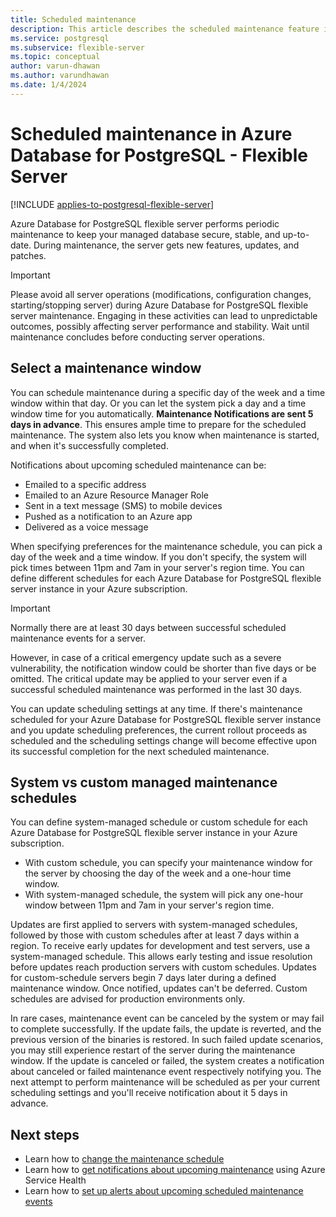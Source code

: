 ```yaml
---
title: Scheduled maintenance
description: This article describes the scheduled maintenance feature in Azure Database for PostgreSQL - Flexible Server.
ms.service: postgresql
ms.subservice: flexible-server
ms.topic: conceptual
author: varun-dhawan
ms.author: varundhawan
ms.date: 1/4/2024
---
```


# Scheduled maintenance in Azure Database for PostgreSQL - Flexible Server

[!INCLUDE [applies-to-postgresql-flexible-server](../includes/applies-to-postgresql-flexible-server.md)]
 
Azure Database for PostgreSQL flexible server performs periodic maintenance to keep your managed database secure, stable, and up-to-date. During maintenance, the server gets new features, updates, and patches.

> [!IMPORTANT]
> Please avoid all server operations (modifications, configuration changes, starting/stopping server) during Azure Database for PostgreSQL flexible server maintenance. Engaging in these activities can lead to unpredictable outcomes, possibly affecting server performance and stability. Wait until maintenance concludes before conducting server operations.

## Select a maintenance window

You can schedule maintenance during a specific day of the week and a time window within that day. Or you can let the system pick a day and a time window time for you automatically. **Maintenance Notifications are sent 5 days in advance**. This ensures ample time to prepare for the scheduled maintenance. The system also lets you know when maintenance is started, and when it's successfully completed.
 
Notifications about upcoming scheduled maintenance can be:
 
* Emailed to a specific address
* Emailed to an Azure Resource Manager Role
* Sent in a text message (SMS) to mobile devices
* Pushed as a notification to an Azure app
* Delivered as a voice message
 
When specifying preferences for the maintenance schedule, you can pick a day of the week and a time window. If you don't specify, the system will pick times between 11pm and 7am in your server's region time. You can define different schedules for each Azure Database for PostgreSQL flexible server instance in your Azure subscription. 
 
> [!IMPORTANT]
> Normally there are at least 30 days between successful scheduled maintenance events for a server.
>
> However, in case of a critical emergency update such as a severe vulnerability, the notification window could be shorter than five days or be omitted. The critical update may be applied to your server even if a successful scheduled maintenance was performed in the last 30 days.

You can update scheduling settings at any time. If there's maintenance scheduled for your Azure Database for PostgreSQL flexible server instance and you update scheduling preferences, the current rollout proceeds as scheduled and the scheduling settings change will become effective upon its successful completion for the next scheduled maintenance.

## System vs custom managed maintenance schedules

You can define system-managed schedule or custom schedule for each Azure Database for PostgreSQL flexible server instance in your Azure subscription.  

* With custom schedule, you can specify your maintenance window for the server by choosing the day of the week and a one-hour time window.  
* With system-managed schedule, the system will pick any one-hour window between 11pm and 7am in your server's region time.  

Updates are first applied to servers with system-managed schedules, followed by those with custom schedules after at least 7 days within a region. To receive early updates for development and test servers, use a system-managed schedule. This allows early testing and issue resolution before updates reach production servers with custom schedules. Updates for custom-schedule servers begin 7 days later during a defined maintenance window. Once notified, updates can't be deferred. Custom schedules are advised for production environments only.

In rare cases, maintenance event can be canceled by the system or may fail to complete successfully. If the update fails, the update is reverted, and the previous version of the binaries is restored. In such failed update scenarios, you may still experience restart of the server during the maintenance window. If the update is canceled or failed, the system creates a notification about canceled or failed maintenance event respectively notifying you. The next attempt to perform maintenance will be scheduled as per your current scheduling settings and you'll receive notification about it 5 days in advance. 

 
## Next steps
 
* Learn how to [change the maintenance schedule](how-to-maintenance-portal.md)
* Learn how to [get notifications about upcoming maintenance](../../service-health/service-notifications.md) using Azure Service Health
* Learn how to [set up alerts about upcoming scheduled maintenance events](../../service-health/resource-health-alert-monitor-guide.md)
